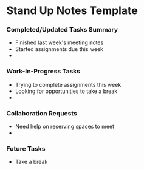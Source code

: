 # Stand Up Notes Template #
### Completed/Updated Tasks Summary ###
- Finished last week's meeting notes
- Started assignments due this week
- 
### Work-In-Progress Tasks ###
- Trying to complete assignments this week
- Looking for opportunities to take a break
- 
### Collaboration Requests ###
- Need help on reserving spaces to meet
- 
### Future Tasks ###
- Take a break
